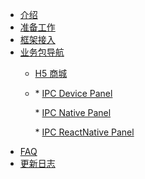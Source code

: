 * [介绍](./README.md)
* [准备工作](./pages/prepare.md)
* [框架接入](./pages/access.md)
* [业务包导航](./pages/biznav.md)
  * [H5 商城](./pages/mall/README.md)

  * <!-- * [消息中心](./pages/message/README.md) -->
    <!-- * [设备面板](./pages/panel/README.md) --> 

     \* [IPC Device Panel](./pages/ipc_panel/README.md)

     \* [IPC Native Panel](./pages/ipc_panel/Native_Panel/README.md)

     \* [IPC ReactNative Panel](./pages/ipc_panel/RN_Panel/README.md)

    <!-- * [依赖关系](./pages/dependence.md) -->
* [FAQ](./pages/faq.md)
* [更新日志](./pages/updates.md)

